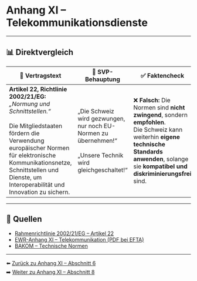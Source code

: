 # Anhang XI – Telekommunikationsdienste

---

## 📊 Direktvergleich

| 📜 **Vertragstext** | 🧨 **SVP-Behauptung** | ✅ **Faktencheck** |
|---------------------|-----------------------|--------------------|
| **Artikel 22, Richtlinie 2002/21/EG:** _„Normung und Schnittstellen.“_ <br><br> Die Mitgliedstaaten fördern die Verwendung europäischer Normen für elektronische Kommunikationsnetze, Schnittstellen und Dienste, um Interoperabilität und Innovation zu sichern. | „Die Schweiz wird gezwungen, nur noch EU-Normen zu übernehmen!“ <br><br> „Unsere Technik wird gleichgeschaltet!“ | ❌ **Falsch:** Die Normen sind **nicht zwingend**, sondern **empfohlen**. <br> Die Schweiz kann weiterhin **eigene technische Standards anwenden**, solange sie **kompatibel und diskriminierungsfrei** sind. |

---

## 🔗 Quellen

- [Rahmenrichtlinie 2002/21/EG – Artikel 22](https://eur-lex.europa.eu/legal-content/DE/TXT/?uri=CELEX:02002L0021-20091219)
- [EWR-Anhang XI – Telekommunikation (PDF bei EFTA)](https://www.efta.int/media/documents/legal-texts/eea/annexes-to-the-agreement/Annex-XI.pdf)
- [BAKOM – Technische Normen](https://www.bakom.admin.ch/)

---

⬅️ [Zurück zu Anhang XI – Abschnitt 6](anhang_XI_abschnitt_6.md)  
➡️ [Weiter zu Anhang XI – Abschnitt 8](anhang_XI_abschnitt_8.md)
